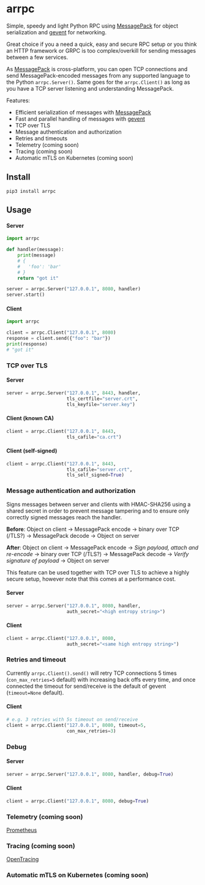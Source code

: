 # arrpc
Simple, speedy and light Python RPC using [MessagePack](https://msgpack.org/) for object serialization and [gevent](http://www.gevent.org/) for networking.

Great choice if you a need a quick, easy and secure RPC setup or you think an HTTP framework or GRPC is too complex/overkill for sending messages between a few services.

As [MessagePack](https://msgpack.org/) is cross-platform, you can open TCP connections and send MessagePack-encoded messages from any supported language to the Python `arrpc.Server()`. Same goes for the `arrpc.Client()` as long as you have a TCP server listening and understanding MessagePack.

Features:
- Efficient serialization of messages with [MessagePack](https://msgpack.org/)
- Fast and parallel handling of messages with [gevent](http://www.gevent.org/)
- TCP over TLS
- Message authentication and authorization
- Retries and timeouts
- Telemetry (coming soon)
- Tracing (coming soon)
- Automatic mTLS on Kubernetes (coming soon)

## Install
```
pip3 install arrpc
```

## Usage
#### Server
```python
import arrpc

def handler(message):
    print(message)
    # {
    #   'foo': 'bar'
    # }
    return "got it"

server = arrpc.Server("127.0.0.1", 8080, handler)
server.start()
```

#### Client
```python
import arrpc

client = arrpc.Client("127.0.0.1", 8080)
response = client.send({"foo": "bar"})
print(response)
# "got it"
```

### TCP over TLS
#### Server
```python
server = arrpc.Server("127.0.0.1", 8443, handler,
                      tls_certfile="server.crt",
                      tls_keyfile="server.key")
```

#### Client (known CA)
```python
client = arrpc.Client("127.0.0.1", 8443,
                      tls_cafile="ca.crt")
```

#### Client (self-signed)
```python
client = arrpc.Client("127.0.0.1", 8443,
                      tls_cafile="server.crt",
                      tls_self_signed=True)
```

### Message authentication and authorization
Signs messages between server and clients with HMAC-SHA256 using a shared secret in order to prevent message tampering and to ensure only correctly signed messages reach the handler.

**Before**: Object on client -> MessagePack encode -> binary over TCP (/TLS?) -> MessagePack decode -> Object on server

**After**: Object on client -> MessagePack encode -> _Sign payload, attach and re-encode_ -> binary over TCP (/TLS?) -> MessagePack decode -> _Verify signature of payload_ -> Object on server

This feature can be used together with TCP over TLS to achieve a highly secure setup, however note that this comes at a performance cost.

#### Server
```python
server = arrpc.Server("127.0.0.1", 8080, handler,
                      auth_secret="<high entropy string>")
```

#### Client
```python
client = arrpc.Client("127.0.0.1", 8080,
                      auth_secret="<same high entropy string>")
```

### Retries and timeout
Currently `arrpc.Client().send()` will retry TCP connections 5 times (`con_max_retries=5` default) with increasing back offs every time, and once connected the timeout for send/receive is the default of gevent (`timeout=None` default).
#### Client
```python
# e.g. 3 retries with 5s timeout on send/receive
client = arrpc.Client("127.0.0.1", 8080, timeout=5,
                      con_max_retries=3)
```

### Debug
#### Server
```python
server = arrpc.Server("127.0.0.1", 8080, handler, debug=True)
```

#### Client
```python
client = arrpc.Client("127.0.0.1", 8080, debug=True)
```

### Telemetry (coming soon)

[Prometheus](https://github.com/prometheus/client_python)

### Tracing (coming soon)

[OpenTracing](https://github.com/opentracing/opentracing-python)

### Automatic mTLS on Kubernetes (coming soon)

